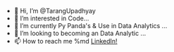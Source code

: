 - 👋 Hi, I’m @TarangUpadhyay
- 👀 I’m interested in Code...
- 🌱 I’m currently Py Panda's & Use in Data Analytics ...
- 💞️ I’m looking to becoming an Data Analytic ...
- 📫 How to reach me %md <a href="https://www.linkedin.com/in/tarang-upadhyay/" target="_blank">LinkedIn!</a>


<!---
TarangUpadhyay/TarangUpadhyay is a ✨ special ✨ repository because its `README.md` (this file) appears on your GitHub profile.
You can click the Preview link to take a look at your changes.
--->
